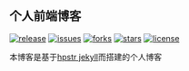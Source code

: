 个人前端博客
----------
[![release](https://img.shields.io/badge/release-v1.2.0-orange.svg)](https://github.com/anlibraly/anlibraly.github.io/releases) [![issues](https://img.shields.io/github/issues/anlibraly/anlibraly.github.io.svg)](https://github.com/anlibraly/anlibraly.github.io/issues) [![forks](https://img.shields.io/github/forks/anlibraly/anlibraly.github.io.svg)](https://github.com/anlibraly/anlibraly.github.io/network) [![stars](https://img.shields.io/github/stars/anlibraly/anlibraly.github.io.svg)](https://github.com/anlibraly/anlibraly.github.io/stargazers) [![license](https://img.shields.io/badge/license-MIT-blue.svg)](https://github.com/anlibraly/anlibraly.github.io/blob/master/LICENSE)

本博客是基于[hpstr jekyll]("https://github.com/anlibraly/hpstr-jekyll-theme)而搭建的个人博客





